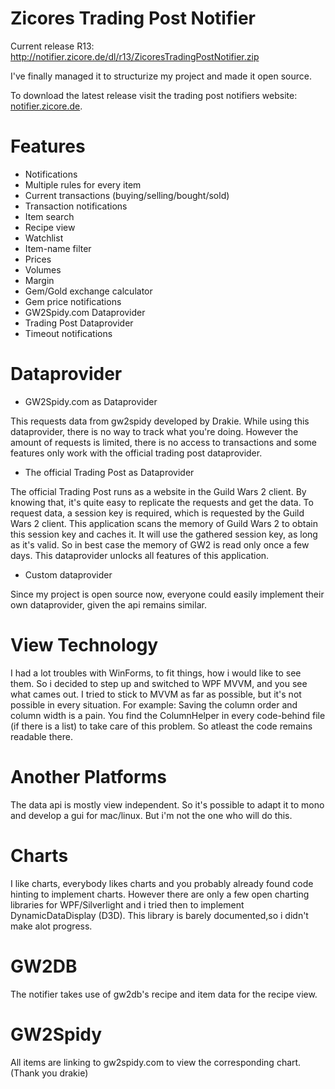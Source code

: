 Zicores Trading Post Notifier
=============================

Current release R13: http://notifier.zicore.de/dl/r13/ZicoresTradingPostNotifier.zip

I've finally managed it to structurize my project and made it open source.

To download the latest release visit the trading post notifiers website: [notifier.zicore.de](http://notifier.zicore.de).


Features
========
* Notifications
* Multiple rules for every item
* Current transactions (buying/selling/bought/sold)
* Transaction notifications
* Item search
* Recipe view
* Watchlist
* Item-name filter
* Prices
* Volumes
* Margin
* Gem/Gold exchange calculator
* Gem price notifications
* GW2Spidy.com Dataprovider
* Trading Post Dataprovider
* Timeout notifications


Dataprovider
============

* GW2Spidy.com as Dataprovider

This requests data from gw2spidy developed by Drakie. 
While using this dataprovider, there is no way to track what you're doing.
However the amount of requests is limited, there is no access to transactions and some features only work with the official trading post dataprovider.

* The official Trading Post as Dataprovider

The official Trading Post runs as a website in the Guild Wars 2 client. By knowing that, it's quite easy to replicate the requests and get the data.
To request data, a session key is required, which is requested by the Guild Wars 2 client.
This application scans the memory of Guild Wars 2 to obtain this session key and caches it.
It will use the gathered session key, as long as it's valid. So in best case the memory of GW2 is read only once a few days.
This dataprovider unlocks all features of this application.

* Custom dataprovider

Since my project is open source now, everyone could easily implement their own dataprovider, given the api remains similar.

View Technology
===============

I had a lot troubles with WinForms, to fit things, how i would like to see them.
So i decided to step up and switched to WPF MVVM, and you see what cames out.
I tried to stick to MVVM as far as possible, but it's not possible in every situation.
For example: Saving the column order and column width is a pain. 
You find the ColumnHelper in every code-behind file (if there is a list) to take care of this problem.
So atleast the code remains readable there.

Another Platforms
=================

The data api is mostly view independent. So it's possible to adapt it to mono and develop a gui for mac/linux.
But i'm not the one who will do this.

Charts
======

I like charts, everybody likes charts and you probably already found code hinting to implement charts.
However there are only a few open charting libraries for WPF/Silverlight and i tried then to implement DynamicDataDisplay (D3D).
This library is barely documented,so i didn't make alot progress.

GW2DB
=====

The notifier takes use of gw2db's recipe and item data for the recipe view.

GW2Spidy
========

All items are linking to gw2spidy.com to view the corresponding chart.
(Thank you drakie)
